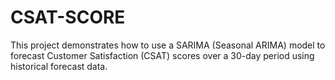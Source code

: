 # CSAT-SCORE
This project demonstrates how to use a SARIMA (Seasonal ARIMA) model to forecast Customer Satisfaction (CSAT) scores over a 30-day period using historical forecast data.
